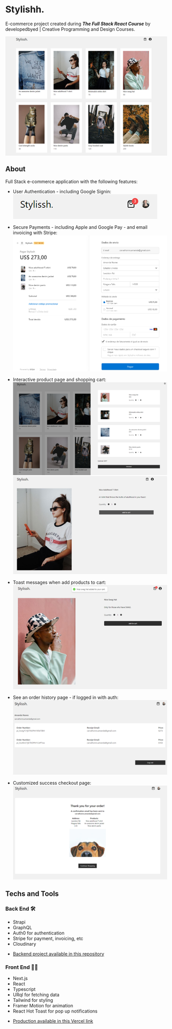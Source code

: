 # Stylishh.

E-commerce project created during **_The Full Stack React Course_** by developedbyed | Creative Programming and Design Courses.

<img align="center" src="./public/stylissh_header_home.png" alt="homepage"/>
<br>

## About

Full Stack e-commerce application with the following features:

- User Authentication - including Google Signin: <br>
  ![User Authentication](./public/login_google.png)

- Secure Payments - including Apple and Google Pay - and email invoicing with Stripe:
  ![stripe](./public/checkout_with_stripe.png)

- Interactive product page and shopping cart:
  ![cart](./public/cart_effects.png)
  ![product page](./public/simple_product_page.png)

- Toast messages when add products to cart:
  ![toast cart](./public/add_cart_and_toasts.png)

- See an order history page - if logged in with auth:
  ![order page](./public/profile.png)

- Customized success checkout page:
  ![success](./public/success_page.png)

## Techs and Tools

### Back End 🛠️

- Strapi
- GraphQL
- Auth0 for authentication
- Stripe for payment, invoicing, etc
- Cloudinary

* [Backend project available in this repository](https://github.com/CodeMaster7/stylish-backend)

### Front End 👩‍💻

- Next.js
- React
- Typescript
- URql for fetching data
- Tailwind for styling
- Framer Motion for animation
- React Hot Toast for pop up notifications

* [Production available in this Vercel link](https://stylish-frontend.vercel.app)